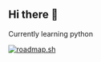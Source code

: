 ## Hi there 👋

Currently learning python


[![roadmap.sh](https://roadmap.sh/card/tall/6883511686548d698af7cb90?variant=dark)]([(https://roadmap.sh)])



